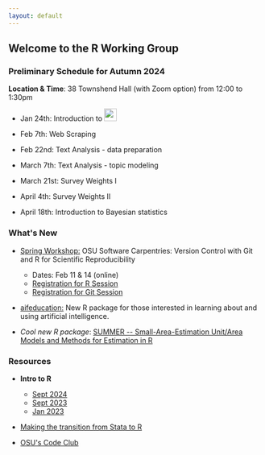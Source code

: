 ```yaml
---
layout: default
---
```


## Welcome to the R Working Group


### **Preliminary Schedule for Autumn 2024**

**Location & Time**: 38 Townshend Hall (with Zoom option) from 12:00 to 1:30pm

* Jan 24th: Introduction to <img src="https://www.r-project.org/logo/Rlogo.png" width="25">

* Feb 7th: Web Scraping

* Feb 22nd: Text Analysis - data preparation

* March 7th: Text Analysis - topic modeling

* March 21st: Survey Weights I

* April 4th: Survey Weights II

* April 18th: Introduction to Bayesian statistics

### **What's New**

* [Spring Workshop:](https://imageomics.github.io/2025-02-11-osu-online/) OSU Software Carpentries: Version Control with Git and R for Scientific Reproducibility
  + Dates: Feb 11 & 14 (online)
  + [Registration for R Session](https://library.osu.edu/events/r-for-scientific-reproducibility-virtual-event-0)
  + [Registration for Git Session](https://library.osu.edu/events/version-control-with-git-virtual-event-0)

* [aifeducation:](https://fberding.github.io/aifeducation/) New R package for those interested in learning about and using
artificial intelligence.

* *Cool new R package*: [SUMMER -- Small-Area-Estimation Unit/Area Models and Methods for Estimation in R](https://cran.r-project.org/web/packages/SUMMER/index.html)


### **Resources**

* **Intro to R**

  + [Sept 2024](intro_r/2024_09_13/intro_r_np.html)
  + [Sept 2023](intro_r/2023_09/intro_r.html)
  + [Jan 2023](intro_r/2023_01/intro_r.html)

* [Making the transition from Stata to R](transition2R/transition2R.html)

* [OSU's Code Club](https://biodash.github.io/codeclub-about/)

